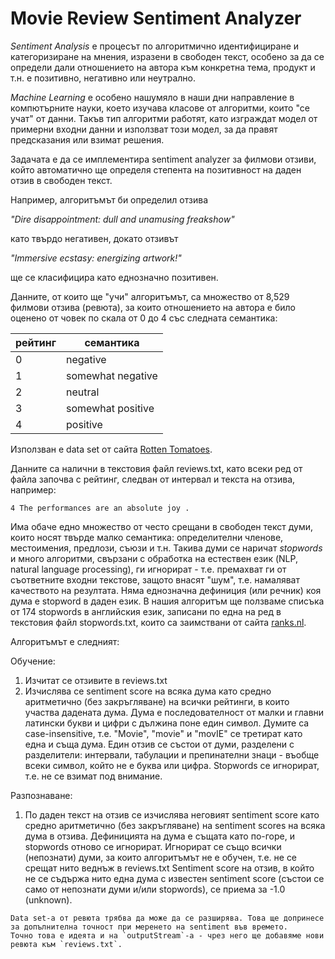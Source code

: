 # Movie Review Sentiment Analyzer


*Sentiment Analysis* е процесът по алгоритмично идентифициране и категоризиране на мнения, изразени в свободен текст, 
особено за да се определи дали отношението на автора към конкретна тема, продукт и т.н. е позитивно, негативно или неутрално.

*Machine Learning* е особено нашумяло в наши дни направление в компютърните науки, което изучава класове от алгоритми, 
които "се учат" от данни. Такъв тип алгоритми работят, като изграждат модел от примерни входни данни и използват този модел, 
за да правят предсказания или взимат решения.

Задачата е да се имплементира sentiment analyzer за филмови отзиви, който автоматично ще определя степента на позитивност на даден отзив в свободен текст.

Например, алгоритъмът би определил отзива 

*"Dire disappointment: dull and unamusing freakshow"*

като твърдо негативен, докато отзивът

*"Immersive ecstasy: energizing artwork!"*

ще се класифицира като еднозначно позитивен.

Данните, от които ще "учи" алгоритъмът, са множество от 8,529 филмови отзива (ревюта), за които отношението на автора е било оценено 
от човек по скала от 0 до 4 със следната семантика:

| рейтинг | семантика         |
| ------- | ----------------- |
| 0       | negative          |
| 1       | somewhat negative |
| 2       | neutral           |
| 3       | somewhat positive |
| 4       | positive          |

Използван е data set от сайта [Rotten Tomatoes](https://www.rottentomatoes.com/).

Данните са налични в текстовия файл reviews.txt, като всеки ред от файла започва с рейтинг, следван от интервал и текста на отзива, например:

```
4 The performances are an absolute joy .
```


Има обаче едно множество от често срещани в свободен текст думи, които носят твърде малко семантика: определителни членове, местоимения, предлози, съюзи и т.н. 
Такива думи се наричат *stopwords* и много алгоритми, свързани с обработка на естествен език 
(NLP, natural language processing), ги игнорират - т.е. премахват ги от съответните входни текстове, защото внасят "шум", т.е. намаляват качеството на резултата. 
Няма еднозначна дефиниция (или речник) коя дума е stopword в даден език. В нашия алгоритъм ще ползваме списъка от 174 stopwords в английския език, 
записани по една на ред в текстовия файл stopwords.txt, които са заимствани от сайта [ranks.nl](https://www.ranks.nl/stopwords).

Алгоритъмът е следният:

Обучение:

1. Изчитат се отзивите в reviews.txt
2. Изчислява се sentiment score на всяка дума като средно аритметично (без закръгляване) на всички рейтинги, в които участва дадената дума. 
Дума е последователност от малки и главни латински букви и цифри с дължина поне един символ. Думите са case-insensitive, т.е. "Movie", "movie" и "movIE" 
се третират като една и съща дума. Един отзив се състои от думи, разделени с разделители: интервали, табулации и препинателни знаци - 
въобще всеки символ, който не е буква или цифра. Stopwords се игнорират, т.е. не се взимат под внимание.

Разпознаване:

1. По даден текст на отзив се изчислява неговият sentiment score като средно аритметично (без закръгляване) на sentiment scores на всяка дума в отзива. 
Дефиницията на дума е същата като по-горе, и stopwords отново се игнорират. Игнорират се също всички (непознати) думи, за които алгоритъмът не е обучен, 
т.е. не се срещат нито веднъж в reviews.txt Sentiment score на отзив, в който не се съдържа нито една дума с известен sentiment score 
(състои се само от непознати думи и/или stopwords), се приема за -1.0 (unknown).

```
Data set-a от ревюта трябва да може да се разширява. Това ще допринесе за допълнителна точност при меренето на sentiment във времето. 
Точно това е идеята и на `outputStream`-a - чрез него ще добавяме нови ревюта към `reviews.txt`.